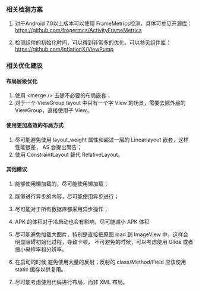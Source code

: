 ### 相关检测方案
1. 对于Android 7.0以上版本可以使用 FrameMetrics检测，具体可参见开源库：
  https://github.com/frogermcs/ActivityFrameMetrics

2. 检测组件的初始化时间，可以得到非常多的优化。可以参见组件库：
  https://github.com/InflationX/ViewPump   

### 相关优化建议
#### 布局层级优化
  1. 使用 &lt;merge /&gt; 去除不必要的布局嵌套；
  2. 对于一个 ViewGroup layout 中只有一个字 View 的场景，需要去除外层的  ViewGroup，直接使用子 View。

#### 使用更加高效的布局方式
1. 尽可能避免使用 layout_weight 属性和超过一层的 Linearlayout 嵌套，这样性能很差， AS 会提出警告；
2. 使用 ConstraintLayout 替代 RelativeLayout。


#### 其他建议
1. 能够使用懒加载的，尽可能使用懒加载；
2. 能够进行异步的内容，尽可能使用异步进行；
3. 尽可能对于所有数据库都采用异步操作；
4. APK 的体积对于冷启动也会有影响，尽可能减小 APK 体积
5. 尽可能避免加载大图片，特别是直接把原图 load 到 ImageView 中，这样会明显阻碍初始化过程，导致卡顿。 不可避免的时候，可以考虑使用 Glide 或者缩小采样率和分辨率。
6. 在启动的时候 避免使用大量的反射；反射的 class/Method/Field 应该使用 static 缓存以供复用。

7. 尽可能考虑使用代码进行布局，而非 XML 布局。
